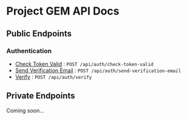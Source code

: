 # Project GEM API Docs

## Public Endpoints

### Authentication

* [Check Token Valid](auth/check-token-valid.md) : `POST /api/auth/check-token-valid`
* [Send Verification Email](auth/send-verification-email.md) : `POST /api/auth/send-verification-email`
* [Verify](auth/verify.md) : `POST /api/auth/verify`

## Private Endpoints
Coming soon...
